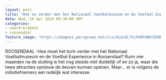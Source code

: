 ```yaml
---
layout: post
title: "Hoe nu verder met het Nationaal Voetbalmuseum en de Voetbal Experience in Roosendaal? ‘Er is serieuze interesse’"
date: Wed, 10 Apr 2019 09:30:00 GMT
categories: 
- noord-brabant 
- roosendaal 
feature_image: "https://images1.persgroep.net/rcs/4ioL8L7ScFXHFdNhC65ObeGh02g/diocontent/100822816/_fitwidth/400/?appId=21791a8992982cd8da851550a453bd7f&quality=0.7"
---
```


ROOSENDAAL -Hoe moet het toch verder met het Nationaal Voetbalmuseum en de Voetbal Experience in Roosendaal? Ruim vier maanden na de sluiting is het nog steeds niet duidelijk of en zo ja, waar die twee attracties opnieuw de deuren kunnen openen. Maar... er is volgens de initiatiefnemers wel redelijk wat interesse.
